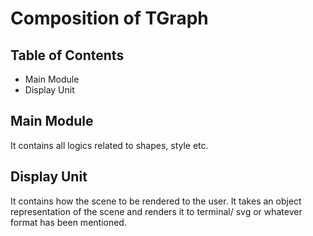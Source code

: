 # Composition of TGraph

## Table of Contents
- Main Module
- Display Unit

## Main Module
It contains all logics related to shapes, style etc.

## Display Unit
It contains how the scene to be rendered to the user. It takes an object representation of the scene and renders it to terminal/ svg or whatever format has been mentioned.